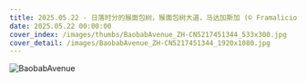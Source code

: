 ```yaml
---
title: 2025.05.22 - 日落时分的猴面包树，猴面包树大道，马达加斯加 (© Framalicious/Shutterstock)
date: 2025.05.22 00:00:00
cover_index: /images/thumbs/BaobabAvenue_ZH-CN5217451344_533x300.jpg
cover_detail: /images/BaobabAvenue_ZH-CN5217451344_1920x1080.jpg
---
```


![BaobabAvenue](/images/BaobabAvenue_ZH-CN5217451344_1920x1080.jpg)

